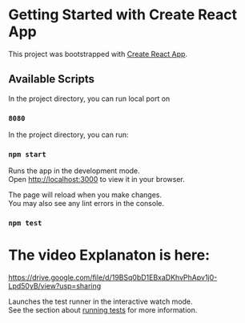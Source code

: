 # Getting Started with Create React App

This project was bootstrapped with [Create React App](https://github.com/facebook/create-react-app).

## Available Scripts
In the project directory, you can run local port on
### `8080`

In the project directory, you can run:

### `npm start`

Runs the app in the development mode.\
Open [http://localhost:3000](http://localhost:3000) to view it in your browser.

The page will reload when you make changes.\
You may also see any lint errors in the console.

### `npm test`

# The video Explanaton is here:
https://drive.google.com/file/d/19BSq0bD1EBxaDKhvPhApv1j0-Lpd50yB/view?usp=sharing

Launches the test runner in the interactive watch mode.\
See the section about [running tests](https://facebook.github.io/create-react-app/docs/running-tests) for more information.

